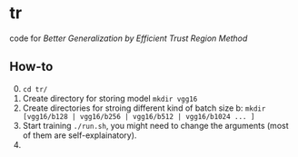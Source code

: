 # tr
code for *Better Generalization by Efficient Trust Region Method*

## How-to
0. `cd tr/` 
1. Create directory for storing model `mkdir vgg16`
2. Create directories for stroing different kind of batch size b: `mkdir [vgg16/b128 | vgg16/b256 | vgg16/b512 | vgg16/b1024 ... ]`
3. Start training `./run.sh`, you might need to change the arguments (most of them are self-explainatory).
4. 
